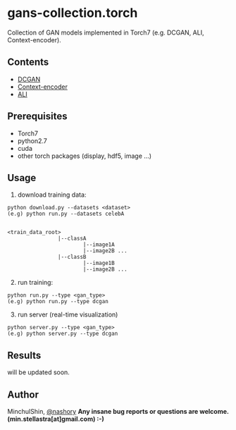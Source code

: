 # gans-collection.torch
Collection of GAN models implemented in Torch7 (e.g. DCGAN, ALI, Context-encoder).


## Contents
+ [DCGAN](https://arxiv.org/abs/1511.06434)
+ [Context-encoder](http://www.cv-foundation.org/openaccess/content_cvpr_2016/html/Pathak_Context_Encoders_Feature_CVPR_2016_paper.html)
+ [ALI](https://arxiv.org/abs/1606.00704)


## Prerequisites
+ Torch7
+ python2.7
+ cuda
+ other torch packages (display, hdf5, image ...)

## Usage
1. download training data:
~~~ 
python download.py --datasets <dataset>
(e.g) python run.py --datasets celebA


<train_data_root>
                |--classA
                        |--image1A
						|--image2B ...
                |--classB
                        |--image1B
                        |--image2B ...
~~~
2. run training:
~~~ 
python run.py --type <gan_type>
(e.g) python run.py --type dcgan
~~~
3. run server (real-time visualization)
~~~
python server.py --type <gan_type>
(e.g) python server.py --type dcgan
~~~

## Results
will be updated soon.




## Author
MinchulShin, [@nashory](https://github.com/nashory)
__Any insane bug reports or questions are welcome. (min.stellastra[at]gmail.com)  :-)__



